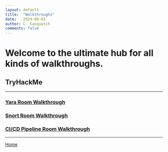 ```yaml
---
layout: default
title:  "Walkthroughs"
date:   2024-09-03
author: C. Casquatch
comments: false
---
```


# Welcome to the ultimate hub for all kinds of walkthroughs.

## TryHackMe
* * *
### [Yara Room Walkthrough](_posts/Walkthroughs/2024-09-03-Yara-Walkthrough.markdown)
### [Snort Room Walkthrough](_posts/Walkthroughs/2024-09-03-Snort-Walkthrough.markdown)
### [CI/CD Pipeline Room Walkthrough](_posts/Walkthroughs/2024-04-16-CI-CD-Pipeline.md)

* * *
[Home](./index.md)
